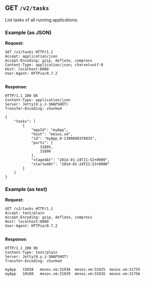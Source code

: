 ## GET `/v2/tasks`

List tasks of all running applications.

### Example (as JSON)

**Request:**

```
GET /v2/tasks HTTP/1.1
Accept: application/json
Accept-Encoding: gzip, deflate, compress
Content-Type: application/json; charset=utf-8
Host: localhost:8080
User-Agent: HTTPie/0.7.2


```

**Response:**

```
HTTP/1.1 200 OK
Content-Type: application/json
Server: Jetty(8.y.z-SNAPSHOT)
Transfer-Encoding: chunked

{
    "tasks": [
        {
            "appId": "myApp", 
            "host": "mesos.vm", 
            "id": "myApp_0-1390600378835", 
            "ports": [
                31895, 
                31896
            ], 
            "stagedAt": "2014-01-24T21:52+0000", 
            "startedAt": "2014-01-24T21:53+0000"
        }
    ]
}
```


### Example (as text)

**Request:**

```
GET /v2/tasks HTTP/1.1
Accept: text/plain
Accept-Encoding: gzip, deflate, compress
Host: localhost:8080
User-Agent: HTTPie/0.7.2


```

**Response:**

```
HTTP/1.1 200 OK
Content-Type: text/plain
Server: Jetty(8.y.z-SNAPSHOT)
Transfer-Encoding: chunked

myApp   15658   mesos.vm:31938  mesos.vm:31925  mesos.vm:31755  
myApp   10180   mesos.vm:31939  mesos.vm:31926  mesos.vm:31756  

```